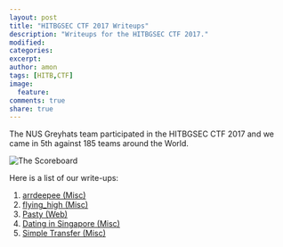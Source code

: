 ```yaml
---
layout: post
title: "HITBGSEC CTF 2017 Writeups"
description: "Writeups for the HITBGSEC CTF 2017."
modified:
categories:
excerpt:
author: amon
tags: [HITB,CTF]
image:
  feature:
comments: true
share: true
---
```


The NUS Greyhats team participated in the HITBGSEC CTF 2017 and we came in 5th
against 185 teams around the World.

![The Scoreboard](/write-ups/resources/images/hitbgsec2017/scoreboard.png)

Here is a list of our write-ups:

1. [arrdeepee (Misc)](https://nandynarwhals.org/hitbgsec2017-arrdeepee/)
2. [flying\_high (Misc)](https://nandynarwhals.org/hitbgsec2017-flyinghigh/)
3. [Pasty (Web)](https://nandynarwhals.org/hitbgsec2017-pasty/)
3. [Dating in Singapore (Misc)](https://dystopia.sg/hitb-gsec-2017-2017-dating-in-singapore-misc/)
4. [Simple Transfer (Misc)](https://dystopia.sg/hitb-gsec-2017-simple-transfer-misc/)

